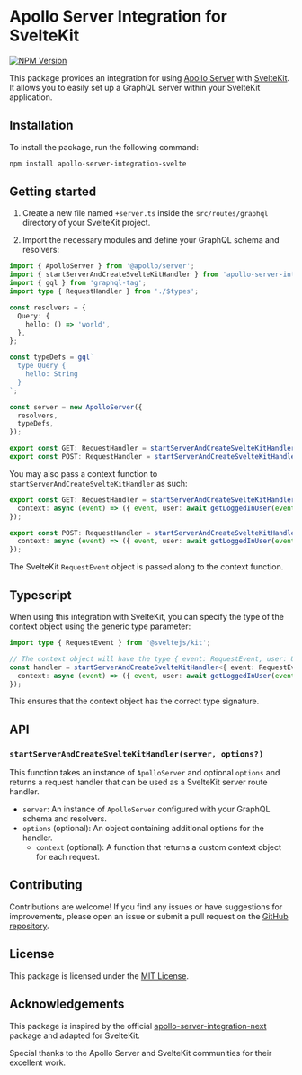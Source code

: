 # Apollo Server Integration for SvelteKit

[![NPM Version](https://img.shields.io/npm/v/apollo-server-integration-svelte?logo=npm&logoColor=%23ffffff&color=%234ec820)
](https://www.npmjs.com/package/apollo-server-integration-svelte)

This package provides an integration for using [Apollo Server](https://www.apollographql.com/docs/apollo-server/) with [SvelteKit](https://kit.svelte.dev/). It allows you to easily set up a GraphQL server within your SvelteKit application.

## Installation

To install the package, run the following command:

```bash
npm install apollo-server-integration-svelte
```

## Getting started

1. Create a new file named `+server.ts` inside the `src/routes/graphql` directory of your SvelteKit project.

2. Import the necessary modules and define your GraphQL schema and resolvers:

```typescript
import { ApolloServer } from '@apollo/server';
import { startServerAndCreateSvelteKitHandler } from 'apollo-server-integration-svelte';
import { gql } from 'graphql-tag';
import type { RequestHandler } from './$types';

const resolvers = {
  Query: {
    hello: () => 'world',
  },
};

const typeDefs = gql`
  type Query {
    hello: String
  }
`;

const server = new ApolloServer({
  resolvers,
  typeDefs,
});

export const GET: RequestHandler = startServerAndCreateSvelteKitHandler(server);
export const POST: RequestHandler = startServerAndCreateSvelteKitHandler(server);
```
You may also pass a context function to `startServerAndCreateSvelteKitHandler` as such:
```typescript
export const GET: RequestHandler = startServerAndCreateSvelteKitHandler(server, {
  context: async (event) => ({ event, user: await getLoggedInUser(event) }),
});

export const POST: RequestHandler = startServerAndCreateSvelteKitHandler(server, {
  context: async (event) => ({ event, user: await getLoggedInUser(event) }),
});
```
The SvelteKit `RequestEvent` object is passed along to the context function.

## Typescript

When using this integration with SvelteKit, you can specify the type of the context object using the generic type parameter:

```typescript
import type { RequestEvent } from '@sveltejs/kit';

// The context object will have the type { event: RequestEvent, user: User }
const handler = startServerAndCreateSvelteKitHandler<{ event: RequestEvent; user: User }>(server, {
  context: async (event) => ({ event, user: await getLoggedInUser(event) }),
});
```

This ensures that the context object has the correct type signature.
## API

### `startServerAndCreateSvelteKitHandler(server, options?)`

This function takes an instance of `ApolloServer` and optional `options` and returns a request handler that can be used as a SvelteKit server route handler.

- `server`: An instance of `ApolloServer` configured with your GraphQL schema and resolvers.
- `options` (optional): An object containing additional options for the handler.
  - `context` (optional): A function that returns a custom context object for each request.

## Contributing

Contributions are welcome! If you find any issues or have suggestions for improvements, please open an issue or submit a pull request on the [GitHub repository](https://github.com/pabl-o-ce/apollo-server-integration-svelte).

## License

This package is licensed under the [MIT License](https://opensource.org/licenses/MIT).

## Acknowledgements

This package is inspired by the official [apollo-server-integration-next](https://www.npmjs.com/package/@as-integrations/next) package and adapted for SvelteKit.

Special thanks to the Apollo Server and SvelteKit communities for their excellent work.
